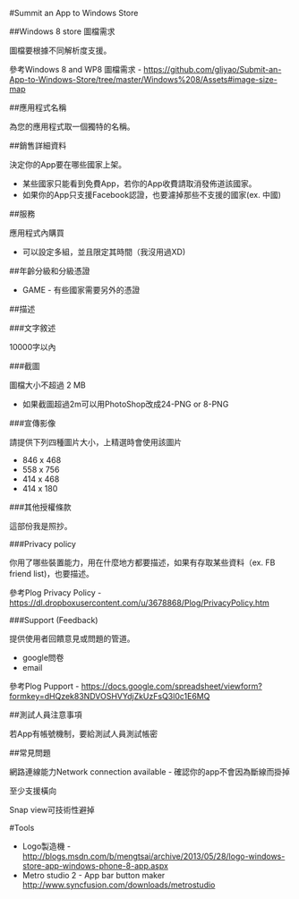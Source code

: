 #Summit an App to Windows Store

##Windows 8 store 圖檔需求

圖檔要根據不同解析度支援。

參考Windows 8 and WP8 圖檔需求 - <https://github.com/gliyao/Submit-an-App-to-Windows-Store/tree/master/Windows%208/Assets#image-size-map>

##應用程式名稱

為您的應用程式取一個獨特的名稱。

##銷售詳細資料

決定你的App要在哪些國家上架。

* 某些國家只能看到免費App，若你的App收費請取消發佈道該國家。
* 如果你的App只支援Facebook認證，也要濾掉那些不支援的國家(ex. 中國)

##服務

應用程式內購買

* 可以設定多組，並且限定其時間（我沒用過XD)

##年齡分級和分級憑證

* GAME - 有些國家需要另外的憑證

##描述

###文字敘述

10000字以內

###截圖

圖檔大小不超過 2 MB 
* 如果截圖超過2m可以用PhotoShop改成24-PNG or 8-PNG

###宣傳影像

請提供下列四種圖片大小，上精選時會使用該圖片

* 846 x 468
* 558 x 756
* 414 x 468
* 414 x 180

###其他授權條款

這部份我是照抄。

###Privacy policy
    
你用了哪些裝置能力，用在什麼地方都要描述，如果有存取某些資料（ex. FB friend list)，也要描述。

參考Plog Privacy Policy - <https://dl.dropboxusercontent.com/u/3678868/Plog/PrivacyPolicy.htm>

###Support (Feedback)

提供使用者回饋意見或問題的管道。

* google問卷
* email

參考Plog Pupport - <https://docs.google.com/spreadsheet/viewform?formkey=dHQzek83NDVOSHVYdjZkUzFsQ3l0c1E6MQ>

##測試人員注意事項

若App有帳號機制，要給測試人員測試帳密

##常見問題

網路連線能力Network connection available - 確認你的app不會因為斷線而掛掉

至少支援橫向

Snap view可技術性避掉



#Tools

* Logo製造機 - <http://blogs.msdn.com/b/mengtsai/archive/2013/05/28/logo-windows-store-app-windows-phone-8-app.aspx>
* Metro studio 2 - App bar button maker <http://www.syncfusion.com/downloads/metrostudio>
